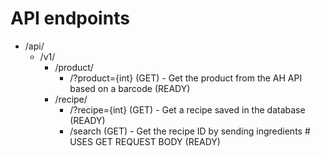 # API endpoints

* /api/
    * /v1/
        * /product/
            * /?product={int}           (GET) - Get the product from the AH API based on a barcode                      (READY)
        * /recipe/
            * /?recipe={int}            (GET) - Get a recipe saved in the database                                      (READY)
            * /search                   (GET) - Get the recipe ID by sending ingredients # USES GET REQUEST BODY        (READY)